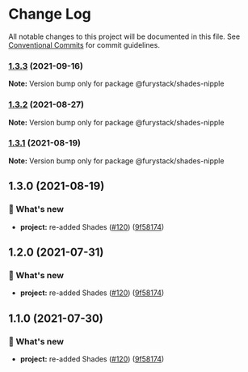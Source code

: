 # Change Log

All notable changes to this project will be documented in this file.
See [Conventional Commits](https://conventionalcommits.org) for commit guidelines.

### [1.3.3](https://github.com/furystack/furystack/compare/@furystack/shades-nipple@1.3.2...@furystack/shades-nipple@1.3.3) (2021-09-16)

**Note:** Version bump only for package @furystack/shades-nipple






### [1.3.2](https://github.com/furystack/furystack/compare/@furystack/shades-nipple@1.3.1...@furystack/shades-nipple@1.3.2) (2021-08-27)

**Note:** Version bump only for package @furystack/shades-nipple






### [1.3.1](https://github.com/furystack/furystack/compare/@furystack/shades-nipple@1.3.0...@furystack/shades-nipple@1.3.1) (2021-08-19)

**Note:** Version bump only for package @furystack/shades-nipple






## 1.3.0 (2021-08-19)


### 🚀 What's new

* **project:** re-added Shades ([#120](https://github.com/furystack/furystack/issues/120)) ([9f58174](https://github.com/furystack/furystack/commit/9f58174b3762fd4e4106f48215a72ec295cf2553))




## 1.2.0 (2021-07-31)


### 🚀 What's new

* **project:** re-added Shades ([#120](https://github.com/furystack/furystack/issues/120)) ([9f58174](https://github.com/furystack/furystack/commit/9f58174b3762fd4e4106f48215a72ec295cf2553))




## 1.1.0 (2021-07-30)


### 🚀 What's new

* **project:** re-added Shades ([#120](https://github.com/furystack/furystack/issues/120)) ([9f58174](https://github.com/furystack/furystack/commit/9f58174b3762fd4e4106f48215a72ec295cf2553))
